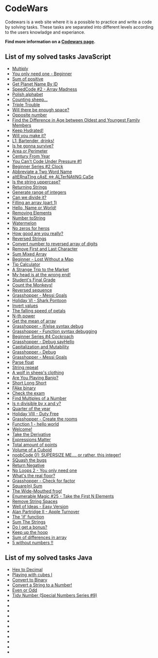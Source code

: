 # CodeWars
Codewars is a web site where it is a possible to practice and write a code by solving tasks. These tasks are separated into different levels according to the users knowladge and experiance.

**Find more information on a [Codewars page](https://www.codewars.com/dashboard).**

## List of my solved tasks JavaScript
- [Multiply](https://www.codewars.com/kata/50654ddff44f800200000004)
- [You only need one - Beginner](https://www.codewars.com/kata/57cc975ed542d3148f00015b/train/javascript)
- [Sum of positive](https://www.codewars.com/kata/5715eaedb436cf5606000381/train/javascript)
- [Get Planet Name By ID](https://www.codewars.com/kata/515e188a311df01cba000003/train/javascript)
- [SpeedCode #2 - Array Madness](https://www.codewars.com/kata/56ff6a70e1a63ccdfa0001b1/train/javascript)
- [Polish alphabet](https://www.codewars.com/kata/57ab2d6072292dbf7c000039/train/javascript)
- [Counting sheep...](https://www.codewars.com/kata/54edbc7200b811e956000556/train/javascript)
- [Triple Trouble](https://www.codewars.com/kata/5704aea738428f4d30000914/solutions/javascript)
- [Will there be enough space?](https://www.codewars.com/kata/5875b200d520904a04000003/train/javascript)
- [Opposite number](https://www.codewars.com/kata/56dec885c54a926dcd001095/train/javascript)
- [Find the Difference in Age between Oldest and Youngest Family Members](https://www.codewars.com/kata/5720a1cb65a504fdff0003e2/train/javascript)
- [Keep Hydrated!](https://www.codewars.com/kata/582cb0224e56e068d800003c/train/javascript)
- [Will you make it?](https://www.codewars.com/kata/5861d28f124b35723e00005e/train/javascript)
- [L1: Bartender, drinks!](https://www.codewars.com/kata/568dc014440f03b13900001d/train/javascript)
- [Is he gonna survive?](https://www.codewars.com/kata/59ca8246d751df55cc00014c/train/javascript)
- [Area or Perimeter](https://www.codewars.com/kata/5ab6538b379d20ad880000ab/train/javascript)
- [Century From Year](https://www.codewars.com/kata/5a3fe3dde1ce0e8ed6000097/train/javascript)
- [You Can't Code Under Pressure #1](https://www.codewars.com/kata/53ee5429ba190077850011d4/train/javascript)
- [Beginner Series #2 Clock](https://www.codewars.com/kata/55f9bca8ecaa9eac7100004a/train/javascript)
- [Abbreviate a Two Word Name](https://www.codewars.com/kata/57eadb7ecd143f4c9c0000a3/solutions/javascript)
- [altERnaTIng cAsE <=> ALTerNAtiNG CaSe](https://www.codewars.com/kata/56efc695740d30f963000557/train/javascript)
- [Is the string uppercase?](https://www.codewars.com/kata/56cd44e1aa4ac7879200010b/train/javascript)
- [Returning Strings](https://www.codewars.com/kata/55a70521798b14d4750000a4/train/javascript)
- [Generate range of integers](https://www.codewars.com/kata/55eca815d0d20962e1000106/train/javascript)
- [Can we divide it?](https://www.codewars.com/kata/5a2b703dc5e2845c0900005a/train/javascript)
- [Filling an array (part 1)](https://www.codewars.com/kata/571d42206414b103dc0006a1/train/javascript)
- [Hello, Name or World!](https://www.codewars.com/kata/57e3f79c9cb119374600046b/train/javascript)
- [Removing Elements](https://www.codewars.com/kata/5769b3802ae6f8e4890009d2/train/javascript)
- [Number toString](https://www.codewars.com/kata/53934feec44762736c00044b/train/javascript)
- [Watermelon](https://www.codewars.com/kata/55192f4ecd82ff826900089e/train/javascript)
- [No zeros for heros](https://www.codewars.com/kata/570a6a46455d08ff8d001002/train/javascript)
- [How good are you really?](https://www.codewars.com/kata/5601409514fc93442500010b/train/javascript)
- [Reversed Strings](https://www.codewars.com/kata/5168bb5dfe9a00b126000018/train/javascript)
- [Convert number to reversed array of digits](https://www.codewars.com/kata/5583090cbe83f4fd8c000051/train/javascript)
- [Remove First and Last Character](https://www.codewars.com/kata/56bc28ad5bdaeb48760009b0/train/javascript)
- [Sum Mixed Array](https://www.codewars.com/kata/57eaeb9578748ff92a000009/train/javascript)
- [Beginner - Lost Without a Map](https://www.codewars.com/kata/57f781872e3d8ca2a000007e/train/javascript)
- [Tip Calculator](https://www.codewars.com/kata/56598d8076ee7a0759000087/train/javascript)
- [A Strange Trip to the Market](https://www.codewars.com/kata/55ccdf1512938ce3ac000056/train/javascript)
- [My head is at the wrong end!](https://www.codewars.com/kata/56f699cd9400f5b7d8000b55/train/javascript)
- [Student's Final Grade](https://www.codewars.com/kata/5ad0d8356165e63c140014d4/train/javascript)
- [Count the Monkeys!](https://www.codewars.com/kata/56f69d9f9400f508fb000ba7/train/javascript)
- [Reversed sequence](https://www.codewars.com/kata/5a00e05cc374cb34d100000d/train/javascript)
- [Grasshopper - Messi Goals](https://www.codewars.com/kata/57f24e6a18e9fad8eb000296/train/javascript)
- [Holiday VI - Shark Pontoon](https://www.codewars.com/kata/57e921d8b36340f1fd000059/train/javascript)
- [Invert values](https://www.codewars.com/kata/5899dc03bc95b1bf1b0000ad/train/javascript)
- [The falling speed of petals](https://www.codewars.com/kata/5a0be7ea8ba914fc9c00006b/train/javascript)
- [N-th power](https://www.codewars.com/kata/57d814e4950d8489720008db/train/javascript)
- [Get the mean of array](https://www.codewars.com/kata/563e320cee5dddcf77000158/train/javascript)
- [Grasshopper - If/else syntax debug](https://www.codewars.com/kata/57089707fe2d01529f00024a/train/javascript)
- [Grasshopper - Function syntax debugging](https://www.codewars.com/kata/56dae9dc54c0acd29d00109a/train/javascript)
- [Beginner Series #4 Cockroach](https://www.codewars.com/kata/55fab1ffda3e2e44f00000c6/train/javascript)
- [Grasshopper - Debug sayHello](https://www.codewars.com/kata/5625618b1fe21ab49f00001f/train/javascript)
- [Capitalization and Mutability](https://www.codewars.com/kata/595970246c9b8fa0a8000086/train/javascript)
- [Grasshopper - Debug](https://www.codewars.com/kata/55cb854deb36f11f130000e1/train/javascript)
- [Grasshopper - Messi Goals](https://www.codewars.com/kata/55ca77fa094a2af31f00002a/train/javascript)
- [Parse float](https://www.codewars.com/kata/57a386117cb1f31890000039/train/javascript)
- [String repeat](https://www.codewars.com/kata/57a0e5c372292dd76d000d7e/train/javascript)
- [A wolf in sheep's clothing](https://www.codewars.com/kata/5c8bfa44b9d1192e1ebd3d15/train/javascript)
- [Are You Playing Banjo?](https://www.codewars.com/kata/53af2b8861023f1d88000832/train/javascript)
- [Short Long Short](https://www.codewars.com/kata/50654ddff44f800200000007/train/javascript)
- [FAke binary](https://www.codewars.com/kata/57eae65a4321032ce000002d/train/javascript)
- [Check the exam](https://www.codewars.com/kata/5a3dd29055519e23ec000074/train/javascript)
- [Find Multiples of a Number](https://www.codewars.com/kata/58ca658cc0d6401f2700045f/train/javascript)
- [Is n divisible by x and y?](https://www.codewars.com/kata/5545f109004975ea66000086/train/javascript)
- [Quarter of the year](https://www.codewars.com/kata/5ce9c1000bab0b001134f5af/train/javascript)
- [Holiday VIII - Duty Free](https://www.codewars.com/kata/57e92e91b63b6cbac20001e5/train/javascript)
- [Grasshopper - Create the rooms](https://www.codewars.com/kata/56a29b237e9e997ff2000048/train/javascript)
- [Function 1 - hello world](https://www.codewars.com/kata/523b4ff7adca849afe000035/train/javascript)
- [Welcome!](https://www.codewars.com/kata/577ff15ad648a14b780000e7/train/javascript)
- [Take the Derivative](https://www.codewars.com/kata/5963c18ecb97be020b0000a2/train/javascript)
- [Expressions Matter](https://www.codewars.com/kata/5ae62fcf252e66d44d00008e/train/javascript)
- [Total amount of points](https://www.codewars.com/kata/5bb904724c47249b10000131/train/javascript)
- [Volume of a Cuboid](https://www.codewars.com/kata/58261acb22be6e2ed800003a/train/javascript)
- [noobCode 01: SUPERSIZE ME.... or rather, this integer!](https://www.codewars.com/kata/5709bdd2f088096786000008/train/javascript)
- [SQuash the bugs](https://www.codewars.com/kata/56f173a35b91399a05000cb7/train/javascript)
- [Return Negative](https://www.codewars.com/kata/55685cd7ad70877c23000102/train/javascript)
- [No Loops 2 - You only need one](https://www.codewars.com/kata/57cc40b2f8392dbf2a0003ce/train/javascript)
- [What's the real floor?](https://www.codewars.com/kata/574b3b1599d8f897470018f6/train/javascript)
- [Grasshopper - Check for factor](https://www.codewars.com/kata/55cbc3586671f6aa070000fb/train/javascript)
- [Square(n) Sum](https://www.codewars.com/kata/515e271a311df0350d00000f/train/javascript)
- [The Wide-Mouthed frog!](https://www.codewars.com/kata/57ec8bd8f670e9a47a000f89/train/javascript)
- [Enumerable Magic #25 - Take the First N Elements](https://www.codewars.com/kata/545afd0761aa4c3055001386/train/javascript)
- [Remove String Spaces](https://www.codewars.com/kata/57eae20f5500ad98e50002c5/train/javascript)
- [Well of Ideas - Easy Version](https://www.codewars.com/kata/57f222ce69e09c3630000212/train/javascript)
- [Alan Partridge II - Apple Turnover](https://www.codewars.com/kata/580a094553bd9ec5d800007d/train/javascript)
- [The 'if' function](https://www.codewars.com/kata/54147087d5c2ebe4f1000805/train/javascript)
- [Sum The Strings](https://www.codewars.com/kata/5966e33c4e686b508700002d/train/javascript)
- [Do I get a bonus?](https://www.codewars.com/kata/56f6ad906b88de513f000d96/train/javascript)
- [Keep up the hoop](https://www.codewars.com/kata/55cb632c1a5d7b3ad0000145/train/javascript)
- [Sum of differences in array](https://www.codewars.com/kata/5b73fe9fb3d9776fbf00009e/train/javascript)
- [5 without numbers !!](https://www.codewars.com/kata/59441520102eaa25260000bf/train/javascript)

## List of my solved tasks Java 
- [Hex to Decimal](https://www.codewars.com/kata/57a4d500e298a7952100035d/train/javascript)
- [Playing with cubes I](https://www.codewars.com/kata/55c0a79e20be94c91400014b/train/csharp)
- [Convert to Binary](https://www.codewars.com/kata/59fca81a5712f9fa4700159a/train/javascript)
- [Convert a String to a Number!](https://www.codewars.com/kata/544675c6f971f7399a000e79/train/javascript)
- [Even or Odd](https://www.codewars.com/kata/53da3dbb4a5168369a0000fe/train/javascript)
- [Tidy Number (Special Numbers Series #9)](https://www.codewars.com/kata/5a87449ab1710171300000fd/train/javascript)
- []()
- []()
- []()
- []()
- []()
- []()
- []()
- []()
- []()
- []()
- []()


